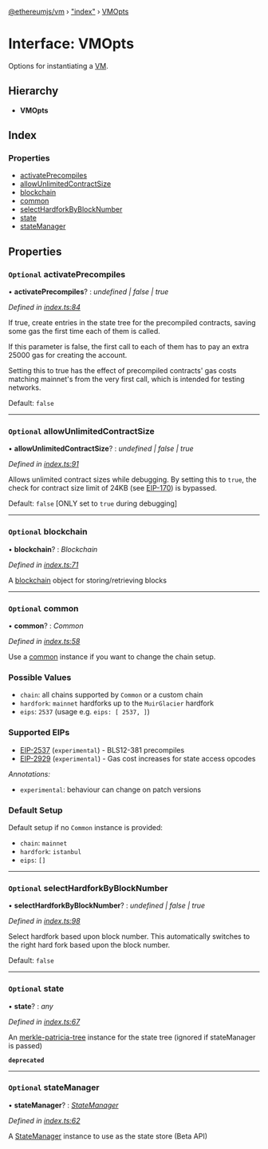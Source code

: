 [@ethereumjs/vm](../README.md) › ["index"](../modules/_index_.md) › [VMOpts](_index_.vmopts.md)

# Interface: VMOpts

Options for instantiating a [VM](../classes/_index_.vm.md).

## Hierarchy

* **VMOpts**

## Index

### Properties

* [activatePrecompiles](_index_.vmopts.md#optional-activateprecompiles)
* [allowUnlimitedContractSize](_index_.vmopts.md#optional-allowunlimitedcontractsize)
* [blockchain](_index_.vmopts.md#optional-blockchain)
* [common](_index_.vmopts.md#optional-common)
* [selectHardforkByBlockNumber](_index_.vmopts.md#optional-selecthardforkbyblocknumber)
* [state](_index_.vmopts.md#optional-state)
* [stateManager](_index_.vmopts.md#optional-statemanager)

## Properties

### `Optional` activatePrecompiles

• **activatePrecompiles**? : *undefined | false | true*

*Defined in [index.ts:84](https://github.com/ethereumjs/ethereumjs-vm/blob/master/packages/vm/lib/index.ts#L84)*

If true, create entries in the state tree for the precompiled contracts, saving some gas the
first time each of them is called.

If this parameter is false, the first call to each of them has to pay an extra 25000 gas
for creating the account.

Setting this to true has the effect of precompiled contracts' gas costs matching mainnet's from
the very first call, which is intended for testing networks.

Default: `false`

___

### `Optional` allowUnlimitedContractSize

• **allowUnlimitedContractSize**? : *undefined | false | true*

*Defined in [index.ts:91](https://github.com/ethereumjs/ethereumjs-vm/blob/master/packages/vm/lib/index.ts#L91)*

Allows unlimited contract sizes while debugging. By setting this to `true`, the check for
contract size limit of 24KB (see [EIP-170](https://git.io/vxZkK)) is bypassed.

Default: `false` [ONLY set to `true` during debugging]

___

### `Optional` blockchain

• **blockchain**? : *Blockchain*

*Defined in [index.ts:71](https://github.com/ethereumjs/ethereumjs-vm/blob/master/packages/vm/lib/index.ts#L71)*

A [blockchain](https://github.com/ethereumjs/ethereumjs-vm/packages/blockchain) object for storing/retrieving blocks

___

### `Optional` common

• **common**? : *Common*

*Defined in [index.ts:58](https://github.com/ethereumjs/ethereumjs-vm/blob/master/packages/vm/lib/index.ts#L58)*

Use a [common](https://github.com/ethereumjs/ethereumjs-vm/packages/common) instance
if you want to change the chain setup.

### Possible Values

- `chain`: all chains supported by `Common` or a custom chain
- `hardfork`: `mainnet` hardforks up to the `MuirGlacier` hardfork
- `eips`: `2537` (usage e.g. `eips: [ 2537, ]`)

### Supported EIPs

- [EIP-2537](https://eips.ethereum.org/EIPS/eip-2537) (`experimental`) - BLS12-381 precompiles
- [EIP-2929](https://eips.ethereum.org/EIPS/eip-2929) (`experimental`) - Gas cost increases for state access opcodes

*Annotations:*

- `experimental`: behaviour can change on patch versions

### Default Setup

Default setup if no `Common` instance is provided:

- `chain`: `mainnet`
- `hardfork`: `istanbul`
- `eips`: `[]`

___

### `Optional` selectHardforkByBlockNumber

• **selectHardforkByBlockNumber**? : *undefined | false | true*

*Defined in [index.ts:98](https://github.com/ethereumjs/ethereumjs-vm/blob/master/packages/vm/lib/index.ts#L98)*

Select hardfork based upon block number. This automatically switches to the right hard fork based upon the block number.

Default: `false`

___

### `Optional` state

• **state**? : *any*

*Defined in [index.ts:67](https://github.com/ethereumjs/ethereumjs-vm/blob/master/packages/vm/lib/index.ts#L67)*

An [merkle-patricia-tree](https://github.com/ethereumjs/ethereumjs-vm/tree/master/packages/trie) instance for the state tree (ignored if stateManager is passed)

**`deprecated`** 

___

### `Optional` stateManager

• **stateManager**? : *[StateManager](_state_index_.statemanager.md)*

*Defined in [index.ts:62](https://github.com/ethereumjs/ethereumjs-vm/blob/master/packages/vm/lib/index.ts#L62)*

A [StateManager](_state_index_.statemanager.md) instance to use as the state store (Beta API)
